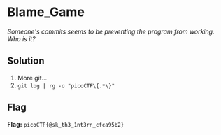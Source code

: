 # Blame_Game
*Someone's commits seems to be preventing the program from working. Who is it?*

## Solution
1. More git...
2. `git log | rg -o "picoCTF\{.*\}"`

## Flag
**Flag:** `picoCTF{@sk_th3_1nt3rn_cfca95b2}`
